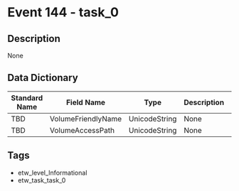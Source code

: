 # Event 144 - task_0

## Description
None

## Data Dictionary
|Standard Name|Field Name|Type|Description|Sample Value|
|---|---|---|---|---|
|TBD|VolumeFriendlyName|UnicodeString|None|`None`|
|TBD|VolumeAccessPath|UnicodeString|None|`None`|

## Tags
* etw_level_Informational
* etw_task_task_0